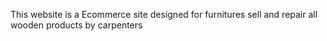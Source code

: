 This website is a Ecommerce site designed for furnitures sell and repair all wooden products by carpenters
